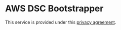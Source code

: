 # AWS DSC Bootstrapper

This service is provided under this [privacy agreement](http://go.microsoft.com/fwlink/p/?linkid=131004&amp;clcid=0x409).

